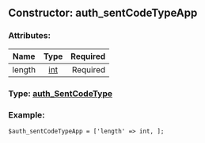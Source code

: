 ## Constructor: auth\_sentCodeTypeApp  

### Attributes:

| Name     |    Type       | Required |
|----------|:-------------:|---------:|
|length|[int](../types/int.md) | Required|


### Type: [auth\_SentCodeType](../types/auth\_SentCodeType.md)

### Example:


```
$auth_sentCodeTypeApp = ['length' => int, ];
```